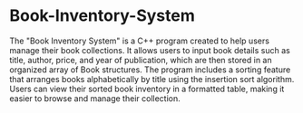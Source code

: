 # Book-Inventory-System
The "Book Inventory System" is a C++ program created to help users manage their book collections. It allows users to input book details such as title, author, price, and year of publication, which are then stored in an organized array of Book structures. The program includes a sorting feature that arranges books alphabetically by title using the insertion sort algorithm. Users can view their sorted book inventory in a formatted table, making it easier to browse and manage their collection.
